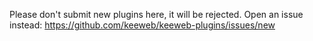 Please don't submit new plugins here, it will be rejected.
Open an issue instead: https://github.com/keeweb/keeweb-plugins/issues/new
